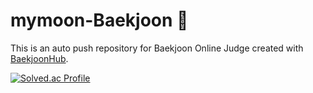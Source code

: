 # mymoon-Baekjoon 🌙 
This is an auto push repository for Baekjoon Online Judge created with [BaekjoonHub](https://github.com/BaekjoonHub/BaekjoonHub).

[![Solved.ac Profile](http://mazassumnida.wtf/api/v2/generate_badge?boj=mymoon2004)](https://solved.ac/mymoon2004/)
